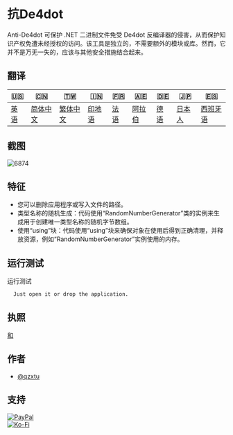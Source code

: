 # 抗De4dot

Anti-De4dot 可保护 .NET 二进制文件免受 De4dot 反编译器的侵害，从而保护知识产权免遭未经授权的访问。该工具是独立的，不需要额外的模块或库。然而，它并不是万无一失的，应该与其他安全措施结合起来。

## 翻译

| 🇺🇸            | 🇨🇳                    | 🇹🇼                    | 🇮🇳                | 🇫🇷               | 🇦🇪                | 🇩🇪               | 🇯🇵                | 🇪🇸                 |
| --------------- | ----------------------- | ----------------------- | ------------------- | ------------------ | ------------------- | ------------------ | ------------------- | -------------------- |
| [英语](README.md) | [简体中文](README.zh-CN.md) | [繁体中文](README.zh-TW.md) | [印地语](README.hi.md) | [法语](README.fr.md) | [阿拉伯](README.ar.md) | [德语](README.de.md) | [日本人](README.ja.md) | [西班牙语](README.es.md) |

## 截图

![6874](https://github.com/qzxtu/Anti-De4dot/assets/69091361/0a750eb0-44e3-4d15-a799-16382325b8e8)

## 特征

-   您可以删除应用程序或写入文件的路径。
-   类型名称的随机生成：代码使用“RandomNumberGenerator”类的实例来生成用于创建唯一类型名称的随机字节数组。
-   使用“using”块：代码使用“using”块来确保对象在使用后得到正确清理，并释放资源，例如“RandomNumberGenerator”实例使用的内存。

## 运行测试

运行测试

```text
  Just open it or drop the application.
```

## 执照

[和](https://choosealicense.com/licenses/mit/)

## 作者

-   [@qzxtu](https://www.github.com/qzxtu)

## 支持

[![PayPal](https://img.shields.io/badge/PayPal-00457C?style=for-the-badge&logo=paypal&logoColor=white)](https://paypal.me/nova355killer)  
[![Ko-Fi](https://img.shields.io/badge/kofi-00457C?style=for-the-badge&logo=ko-fi&logoColor=white)](https://ko-fi.com/nova355)
